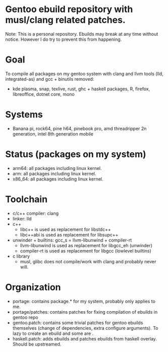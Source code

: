 # Gentoo ebuild repository with musl/clang related patches.

Note: This is a personal repository. Ebuilds may break at any time without notice. However I do try to prevent this from happening.

# Goal
To compile all packages on my gentoo system with clang and llvm tools (lld, integrated-as) and gcc + binutils removed:
 * kde plasma, snap, texlive, rust, ghc + haskell packages, R, firefox, libreoffice, dotnet core, mono

# Systems
 * Banana pi, rock64, pine h64, pinebook pro, amd threadripper 2n generation, intel 8th generation mobile

# Status (packages on my system)
 * arm64: all packages including linux kernel.
 * arm: all packages including linux kernel.
 * x86_64: all packages including linux kernel.

# Toolchain
 * c/c++ compiler: clang
 * linker: lld
 * c++
   * libc++ is used as replacement for libstdc++
   * libc++abi is used as replacement for libsupc++
 * unwinder + builtins: gcc_s = llvm-libunwind + compiler-rt
   * llvm-libunwind is used as replacement for libgcc_eh (unwinder)
   * compiler-rt is used as replacement for libgcc (lowlevel builtins)
 * c library
   * musl, glibc does not compile/work with clang and probably never will.

# Organization
 * portage: contains package.* for my system, probably only applies to me.
 * portage/patches: contains patches for fixing compilation of ebuilds in gentoo repo
 * gentoo.patch: contains some trivial patches for gentoo ebuilds themselves (change of dependencies, extra configure arguments). To lazy to create an ebuild and some are .
 * haskell.patch: adds ebuilds and patches ebuilds from haskell overlay. Should be upstreamed.
